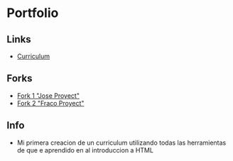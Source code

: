 # Portfolio

## Links

- [Curriculum](https://giordan-88.github.io/)

## Forks

- [Fork 1 "Jose Proyect"](https://github.com/Giordan-88/JoseQuevedo333.github.io)
- [Fork 2 "Fraco Proyect"](https://github.com/Giordan-88/franco-montana.github.io)

## Info

- Mi primera creacion de un curriculum utilizando todas las herramientas de que e aprendido en al introduccion a HTML